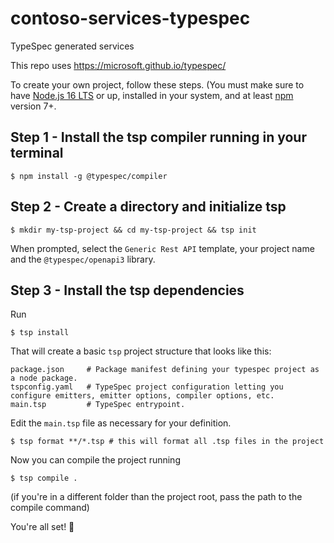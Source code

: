 # contoso-services-typespec
TypeSpec generated services

This repo uses https://microsoft.github.io/typespec/


To create your own project, follow these steps. (You must make sure to have [Node.js 16 LTS](https://nodejs.org/en/blog/release/v16.16.0) or up, installed in your system, and at least [npm](https://www.npmjs.com) version 7+.

## Step 1 - Install the tsp compiler running in your terminal

```
$ npm install -g @typespec/compiler
```

## Step 2 - Create a directory and initialize tsp

```
$ mkdir my-tsp-project && cd my-tsp-project && tsp init
```
When prompted, select the `Generic Rest API` template, your project name and the `@typespec/openapi3` library.

## Step 3 - Install the tsp dependencies

Run 

```
$ tsp install
```
That will create a basic `tsp` project structure that looks like this:

```
package.json     # Package manifest defining your typespec project as a node package.
tspconfig.yaml   # TypeSpec project configuration letting you configure emitters, emitter options, compiler options, etc.
main.tsp         # TypeSpec entrypoint.
```
Edit the `main.tsp` file as necessary for your definition.


```
$ tsp format **/*.tsp # this will format all .tsp files in the project
```

Now you can compile the project running

```
$ tsp compile .
```

(if you're in a different folder than the project root, pass the path to the compile command)


You're all set! 🚀


